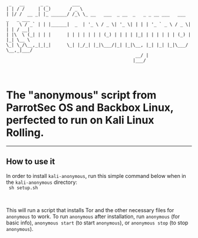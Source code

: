 ~~~~
 _   __      _ _         ___                                                    
| | / /     | (_)       / _ \                                                   
| |/ /  __ _| |_ ______/ /_\ \_ __   ___  _ __  _   _ _ __ ___   ___  _   _ ___ 
|    \ / _` | | |______|  _  | '_ \ / _ \| '_ \| | | | '_ ` _ \ / _ \| | | / __|
| |\  \ (_| | | |      | | | | | | | (_) | | | | |_| | | | | | | (_) | |_| \__ \
\_| \_/\__,_|_|_|      \_| |_/_| |_|\___/|_| |_|\__, |_| |_| |_|\___/ \__,_|___/
                                                 __/ |                          
                                                |___/   
~~~~

<br />

# The "anonymous" script from ParrotSec OS and Backbox Linux, perfected to run on Kali Linux Rolling.

<hr />

## How to use it
In order to install <code>kali-anonymous</code>, run this simple command below when in the <code>kali-anonymous</code> directory:
<br />
<code>
sh setup.sh
</code>

<br />

This will run a script that installs Tor and the other necessary files for <code>anonymous</code> to work.
To run <code>anonymous</code> after installation, run <code>anonymous</code> (for basic info), <code>anonymous start</code> (to start <code>anonymous</code>), or <code>anonymous stop</code> (to stop <code>anonymous</code>).
